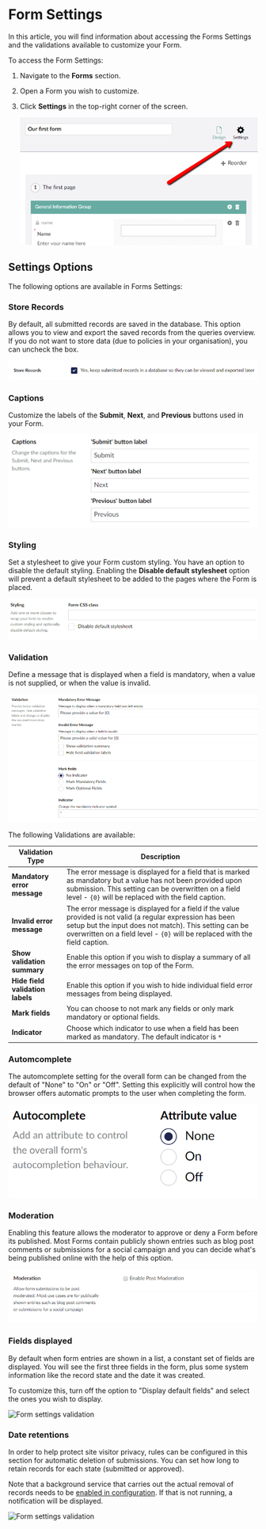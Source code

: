 # Form Settings

In this article, you will find information about accessing the Forms Settings and the validations available to customize your Form.

To access the Form Settings:

1. Navigate to the **Forms** section.
2. Open a Form you wish to customize.
3. Click **Settings** in the top-right corner of the screen.

    ![Form settings dialog](images/FormSettings.png)

## Settings Options

The following options are available in Forms Settings:

### Store Records

By default, all submitted records are saved in the database. This option allows you to view and export the saved records from the queries overview. If you do not want to store data (due to policies in your organisation), you can uncheck the box.

![Form settings Store Records](images/Store-Records.png)

### Captions

Customize the labels of the **Submit**, **Next**, and **Previous** buttons used in your Form.

![Form settings stylesheet](images/FormSettingsCaptions-v9.png)

### Styling

Set a stylesheet to give your Form custom styling. You have an option to disable the default styling. Enabling the **Disable default stylesheet** option will prevent a default stylesheet to be added to the pages where the Form is placed.

![Form settings stylesheet](images/FormSettingsStyling.png)

### Validation

Define a message that is displayed when a field is mandatory, when a value is not supplied, or when the value is invalid.

![Form settings validation](images/FormSettingsValidation.png)

The following Validations are available:

|Validation Type | Description|
|-|-|
| **Mandatory error message** | The error message is displayed for a field that is marked as mandatory but a value has not been provided upon submission. This setting can be overwritten on a field level - `{0}` will be replaced with the field caption. |
| **Invalid error message** | The error message is displayed for a field if the value provided is not valid (a regular expression has been setup but the input does not match). This setting can be overwritten on a field level - `{0}` will be replaced with the field caption. |
| **Show validation summary** | Enable this option if you wish to display a summary of all the error messages on top of the Form. |
| **Hide field validation labels** | Enable this option if you wish to hide individual field error messages from being displayed. |
|**Mark fields** | You can choose to not mark any fields or only mark mandatory or optional fields. |
| **Indicator** | Choose which indicator to use when a field has been marked as mandatory. The default indicator is `*` |

### Automcomplete

The automcomplete setting for the overall form can be changed from the default of "None" to "On" or "Off". Setting this explicitly will control how the browser offers automatic prompts to the user when completing the form.

![Form settings validation](../../../../11/umbraco-forms/editor/creating-a-form/images/FormSettingsAutocomplete.png)

### Moderation

Enabling this feature allows the moderator to approve or deny a Form before its published. Most Forms contain publicly shown entries such as blog post comments or submissions for a social campaign and you can decide what's being published online with the help of this option.

![Form settings validation](images/FormSettingsModeration.png)

### Fields displayed

By default when form entries are shown in a list, a constant set of fields are displayed. You will see the first three fields in the form, plus some system information like the record state and the date it was created.

To customize this, turn off the option to "Display default fields" and select the ones you wish to display.

![Form settings validation](../../../../11/umbraco-forms/editor/creating-a-form/images/FieldsDisplayed.png)

### Date retentions

In order to help protect site visitor privacy, rules can be configured in this section for automatic deletion of submissions. You can set how long to retain records for each state (submitted or approved).

Note that a background service that carries out the actual removal of records needs to be [enabled in configuration](../../developer/configuration/README.md#scheduledrecorddeletion). If that is not running, a notification will be displayed.

![Form settings validation](../../../../11/umbraco-forms/editor/creating-a-form/images/FormSettingsDataRetentionNotification.png)